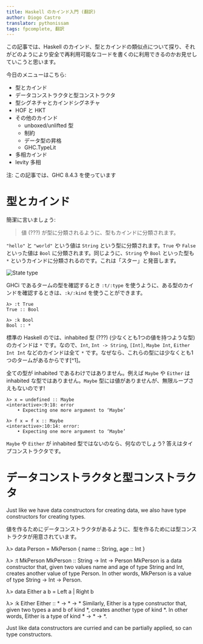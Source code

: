 ```yaml
---
title: Haskell のカインド入門 (翻訳)
author: Diogo Castro
translator: pythonissam
tags: fpcomplete, 翻訳
---
```


この記事では、Haskell のカインド、型とカインドの類似点について探り、それがどのようにより安全で再利用可能なコードを書くのに利用できるのかお見せしていこうと思います。

今日のメニューはこちら:

* 型とカインド
* データコンストラクタと型コンストラクタ
* 型シグネチャとカインドシグネチャ
* HOF と HKT
* その他のカインド
  * unboxed/unlifted 型
  * 制約
  * データ型の昇格
  * GHC.TypeLit
* 多相カインド
* levity 多相

注: この記事では、GHC 8.4.3 を使っています

# 型とカインド
簡潔に言いましょう:

> 値 (???) が型に分類されるように、型もカインドに分類されます。

`"hello"` と `"world"` という値は `String` という型に分類されます。`True` や `False` といった値は `Bool` に分類されます。同じように、`String` や `Bool` といった型も `*` というカインドに分類されるのです。これは「スター」と発音します。

![State type](https://diogocastro.com/img/diagrams/kind-system001.svg)

GHCi であるタームの型を確認するとき `:t/:type` を使うように、ある型のカインドを確認するときは、`:k/:kind` を使うことができます。

```plain
λ> :t True
True :: Bool

λ> :k Bool
Bool :: *
```

標準の Haskell のでは、inhabited 型 (???) (少なくとも1つの値を持つような型) のカインドは `*` です。なので、`Int`, `Int -> String`, `[Int]`,  `Maybe Int`, `Either Int Int` などのカインドは全て `*` です。なぜなら、これらの型には少なくとも1つのタームがあるからです[^1]。

全ての型が inhabited であるわけではありません。例えば `Maybe` や `Either` は inhabited な型ではありません。`Maybe` 型には値がありませんが、無限ループさえもないのです!

```plain
λ> x = undefined :: Maybe
<interactive>:9:18: error
    • Expecting one more argument to ‘Maybe’

λ> f x = f x :: Maybe
<interactive>:10:14: error:
    • Expecting one more argument to ‘Maybe’
```

`Maybe` や `Either` が inhabited 型ではないのなら、何なのでしょう? 答えはタイプコンストラクタです。

# データコンストラクタと型コンストラクタ
Just like we have data constructors for creating data, we also have type constructors for creating types.

値を作るためにデータコンストラクタがあるように、型を作るためには型コンストラクタが用意されています。

λ> data Person = MkPerson { name :: String, age :: Int }

λ> :t MkPerson
MkPerson :: String -> Int -> Person
MkPerson is a data constructor that, given two values name and  age of type String and Int, creates another value of type  Person. In other words, MkPerson is a value of type  String -> Int -> Person.

λ> data Either a b = Left a | Right b

λ> :k Either
Either :: * -> * -> *
Similarly, Either is a type constructor that, given two types a and b of kind *, creates another type of kind *. In other words,  Either is a type of kind * -> * -> *.

Just like data constructors are curried and can be partially applied, so can type constructors.
